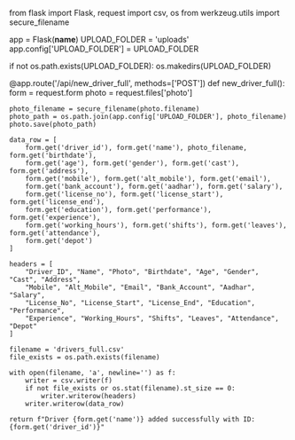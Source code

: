 from flask import Flask, request
import csv, os
from werkzeug.utils import secure_filename

app = Flask(__name__)
UPLOAD_FOLDER = 'uploads'
app.config['UPLOAD_FOLDER'] = UPLOAD_FOLDER

if not os.path.exists(UPLOAD_FOLDER):
    os.makedirs(UPLOAD_FOLDER)

@app.route('/api/new_driver_full', methods=['POST'])
def new_driver_full():
    form = request.form
    photo = request.files['photo']
    
    photo_filename = secure_filename(photo.filename)
    photo_path = os.path.join(app.config['UPLOAD_FOLDER'], photo_filename)
    photo.save(photo_path)

    data_row = [
        form.get('driver_id'), form.get('name'), photo_filename, form.get('birthdate'),
        form.get('age'), form.get('gender'), form.get('cast'), form.get('address'),
        form.get('mobile'), form.get('alt_mobile'), form.get('email'),
        form.get('bank_account'), form.get('aadhar'), form.get('salary'),
        form.get('license_no'), form.get('license_start'), form.get('license_end'),
        form.get('education'), form.get('performance'), form.get('experience'),
        form.get('working_hours'), form.get('shifts'), form.get('leaves'), form.get('attendance'),
        form.get('depot')
    ]

    headers = [
        "Driver_ID", "Name", "Photo", "Birthdate", "Age", "Gender", "Cast", "Address",
        "Mobile", "Alt_Mobile", "Email", "Bank_Account", "Aadhar", "Salary",
        "License_No", "License_Start", "License_End", "Education", "Performance",
        "Experience", "Working_Hours", "Shifts", "Leaves", "Attendance", "Depot"
    ]

    filename = 'drivers_full.csv'
    file_exists = os.path.exists(filename)

    with open(filename, 'a', newline='') as f:
        writer = csv.writer(f)
        if not file_exists or os.stat(filename).st_size == 0:
            writer.writerow(headers)
        writer.writerow(data_row)

    return f"Driver {form.get('name')} added successfully with ID: {form.get('driver_id')}"
